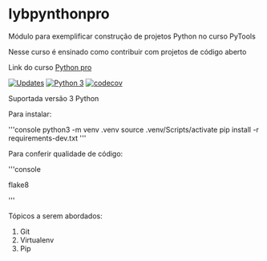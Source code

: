 # lybpynthonpro
Módulo para  exemplificar construção de projetos Python no curso PyTools

Nesse curso é ensinado como contribuir com projetos de código aberto

Link do curso [Python pro](https://pythonpro.com.br/) 

[![Updates](https://pyup.io/repos/github/Lucimar34/lybpynthonpro/shield.svg)](https://pyup.io/repos/github/Lucimar34/lybpynthonpro/)
[![Python 3](https://pyup.io/repos/github/Lucimar34/lybpynthonpro/python-3-shield.svg)](https://pyup.io/repos/github/Lucimar34/lybpynthonpro/)
[![codecov](https://codecov.io/gh/Lucimar34/lybpynthonpro/branch/main/graph/badge.svg?token=IPXS1ZENMP)](https://codecov.io/gh/Lucimar34/lybpynthonpro)

Suportada versão 3 Python

Para instalar:

'''console
python3 -m venv .venv
source .venv/Scripts/activate
pip install -r requirements-dev.txt
'''

Para conferir qualidade de código:

'''console

flake8

'''

Tópicos a serem abordados:

 1. Git
 2. Virtualenv
 3. Pip
